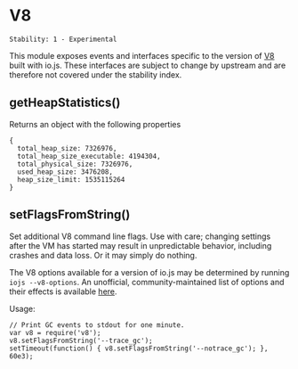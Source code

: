 # V8

    Stability: 1 - Experimental
    

This module exposes events and interfaces specific to the version of [V8](https://code.google.com/p/v8/) built with io.js. These interfaces are subject to change by upstream and are therefore not covered under the stability index.

## getHeapStatistics()

Returns an object with the following properties

    {
      total_heap_size: 7326976,
      total_heap_size_executable: 4194304,
      total_physical_size: 7326976,
      used_heap_size: 3476208,
      heap_size_limit: 1535115264
    }
    

## setFlagsFromString()

Set additional V8 command line flags. Use with care; changing settings after the VM has started may result in unpredictable behavior, including crashes and data loss. Or it may simply do nothing.

The V8 options available for a version of io.js may be determined by running `iojs --v8-options`. An unofficial, community-maintained list of options and their effects is available [here](https://github.com/thlorenz/v8-flags/blob/master/flags-0.11.md).

Usage:

    // Print GC events to stdout for one minute.
    var v8 = require('v8');
    v8.setFlagsFromString('--trace_gc');
    setTimeout(function() { v8.setFlagsFromString('--notrace_gc'); }, 60e3);